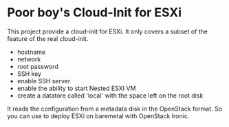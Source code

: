 # Poor boy's Cloud-Init for ESXi

This project provide a cloud-init for ESXi. It only covers a subset of the
feature of the real cloud-init.

- hostname
- network
- root password
- SSH key
- enable SSH server
- enable the ability to start Nested ESXI VM
- create a datatore called 'local' with the space left on the root disk

It reads the configuration from a metadata disk in the OpenStack format.
So you can use to deploy ESXi on baremetal with OpenStack Ironic.
